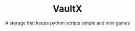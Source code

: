 <div align="center">

# VaultX

</div>

<p align="center">
  A storage that keeps python scripts simple and mini games
</p>
